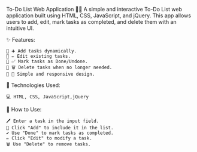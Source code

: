 To-Do List Web Application 📝✅
A simple and interactive To-Do List web application built using HTML, CSS, JavaScript, and jQuery. This app allows users to add, edit, mark tasks as completed, and delete them with an intuitive UI.

✨ Features:

    🔹 ➕ Add tasks dynamically.
    🔹 ✏️ Edit existing tasks.
    🔹 ✅ Mark tasks as Done/Undone.
    🔹 🗑️ Delete tasks when no longer needed.
    🔹 🎨 Simple and responsive design.

🚀 Technologies Used:

    💻 HTML, CSS, JavaScript,jQuery

🔧 How to Use:

    🖊️ Enter a task in the input field.
    📌 Click "Add" to include it in the list.
    ✔️ Use "Done" to mark tasks as completed.
    ✏️ Click "Edit" to modify a task.
    🗑️ Use "Delete" to remove tasks.
